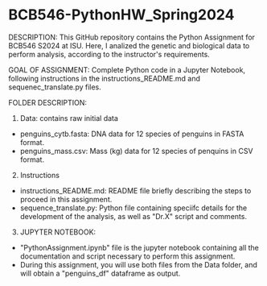 # BCB546-PythonHW_Spring2024

DESCRIPTION:
This GitHub repository contains the Python Assignment for BCB546 S2024 at ISU.
Here, I analized the genetic and biological data to perform analysis, according to the instructor's requirements.

GOAL OF ASSIGNMENT:
Complete Python code in a Jupyter Notebook, following instructions in the instructions_README.md and sequenec_translate.py files.

FOLDER DESCRIPTION:

1. Data: contains raw initial data
- penguins_cytb.fasta: DNA data for 12 species of penguins in FASTA format.
- penguins_mass.csv: Mass (kg) data for 12 species of penquins in CSV format.

2. Instructions
- instructions_README.md: README file briefly describing the steps to proceed in this assignment.
- sequence_translate.py: Python file containing speciifc details for the development of the analysis, as well as "Dr.X" script and comments.

3. JUPYTER NOTEBOOK:
- "PythonAssignment.ipynb" file is the jupyter notebook containing all the documentation and script necessary to perform this assignment. 
- During this assignment, you will use both files from the Data folder, and will obtain a "penguins_df" dataframe as output. 
